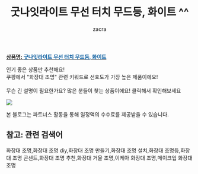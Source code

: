 ﻿---
layout: post
title:  "굿나잇라이트 무선 터치 무드등, 화이트 ^^"
author: zacra
categories: [ 아이템 ]
tags: [화장대 조명,화장대 조명 diy,화장대 조명 만들기,화장대 조명 설치,화장대 조명등,화장대 조명 콘센트,화장대 조명 추천,화장대 거울 조명,이케아 화장대 조명,메이크업 화장대 조명]
image: https://static.coupangcdn.com/image/retail/images/2019/10/17/15/5/04c59603-63da-4ec3-93f3-0bf8a264b7f8.jpg 
description: "쿠팡에서 화장대 조명 관련 키워드로 가장 고객 선호도가 높은 제품이랍니다."
rating: 4.5
---

<a href="https://link.coupang.com/re/AFFSDP?lptag=AF8407795&pageKey=323186361&itemId=1035006978&vendorItemId=71919733574&traceid=V0-153-08af5e0a65e03937"><b>상품명: <font color='#01579B'>굿나잇라이트 무선 터치 무드등, 화이트</font></b></a>

인기 좋은 상품만 추천해요!<br/>
쿠팡에서 "화장대 조명" 관련 키워드로 선호도가 가장 높은 제품이에요!<br/><br/>
무슨 긴 설명이 필요한가요? 많은 분들이 찾는 상품이에요!
클릭해서 확인해보세요


<a href="https://link.coupang.com/re/AFFSDP?lptag=AF8407795&pageKey=323186361&itemId=1035006978&vendorItemId=71919733574&traceid=V0-153-08af5e0a65e03937"><img src="https://thumbnail8.coupangcdn.com/thumbnails/remote/q89/image/vendor_inventory/4e52/7687c47105c4eb2b6b0e64d9d62547dff7eaee14e07303322587cdd79586.png"></a> 

본 블로그는 파트너스 활동을 통해 일정액의 수수료를 제공받을 수 있습니다.

## 참고: 관련 검색어    
화장대 조명,화장대 조명 diy,화장대 조명 만들기,화장대 조명 설치,화장대 조명등,화장대 조명 콘센트,화장대 조명 추천,화장대 거울 조명,이케아 화장대 조명,메이크업 화장대 조명